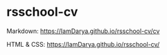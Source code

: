 # rsschool-cv
Markdown:
https://IamDarya.github.io/rsschool-cv/cv

HTML & CSS:
https://IamDarya.github.io/rsschool-cv/
